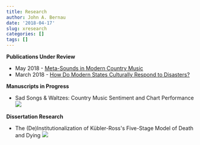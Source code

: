 ```yaml
---
title: Research
author: John A. Bernau
date: '2018-04-17'
slug: xresearch
categories: []
tags: []
---
```


**Publications Under Review** 

* May 2018  - [Meta-Sounds in Modern Country Music](/research/country-music)  
* March 2018  - [How Do Modern States Culturally Respond to Disasters?](/research/sympathetic-leviathan)


**Manuscripts in Progress**  

* Sad Songs & Waltzes: Country Music Sentiment and Chart Performance  
![](/research/cmsent1.jpg)  


**Dissertation Research**  

* The (De)Institutionalization of Kübler-Ross's Five-Stage Model of Death and Dying
![](/research/kr1.jpg)